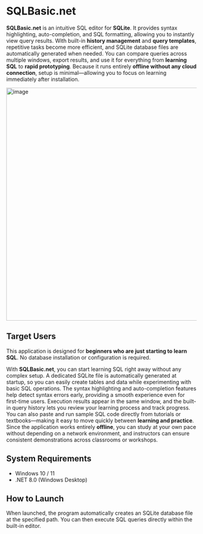 # SQLBasic.net

**SQLBasic.net** is an intuitive SQL editor for **SQLite**.
It provides syntax highlighting, auto-completion, and SQL formatting, allowing you to instantly view query results.
With built-in **history management** and **query templates**, repetitive tasks become more efficient, and SQLite database files are automatically generated when needed.
You can compare queries across multiple windows, export results, and use it for everything from **learning SQL** to **rapid prototyping**.
Because it runs entirely **offline without any cloud connection**, setup is minimal—allowing you to focus on learning immediately after installation.

<img width="1234" height="617" alt="image" src="https://github.com/user-attachments/assets/068f58dd-5b3d-4a50-bc96-1b9a6593e69c" />

## Target Users

This application is designed for **beginners who are just starting to learn SQL**.
No database installation or configuration is required.

With **SQLBasic.net**, you can start learning SQL right away without any complex setup.
A dedicated SQLite file is automatically generated at startup, so you can easily create tables and data while experimenting with basic SQL operations.
The syntax highlighting and auto-completion features help detect syntax errors early, providing a smooth experience even for first-time users.
Execution results appear in the same window, and the built-in query history lets you review your learning process and track progress.
You can also paste and run sample SQL code directly from tutorials or textbooks—making it easy to move quickly between **learning and practice**.
Since the application works entirely **offline**, you can study at your own pace without depending on a network environment, and instructors can ensure consistent demonstrations across classrooms or workshops.

## System Requirements

* Windows 10 / 11
* .NET 8.0 (Windows Desktop)

## How to Launch

When launched, the program automatically creates an SQLite database file at the specified path.
You can then execute SQL queries directly within the built-in editor.
